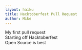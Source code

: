 ```yaml
---
layout: haiku
title: Hacktoberfest Pull Request
author: Mike
---
```

My first pull request <br>
Starting off Hacktoberfest <br>
Open Source is best <br>
